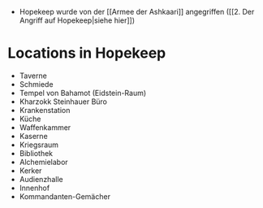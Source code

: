 + Hopekeep wurde von der [[Armee der Ashkaari]] angegriffen ([[2. Der Angriff auf Hopekeep|siehe hier]])
# Locations in Hopekeep
- Taverne
- Schmiede
- Tempel von Bahamot (Eidstein-Raum)
- Kharzokk Steinhauer Büro
- Krankenstation
- Küche
- Waffenkammer
- Kaserne
- Kriegsraum
- Bibliothek
- Alchemielabor
- Kerker
- Audienzhalle
- Innenhof
- Kommandanten-Gemächer